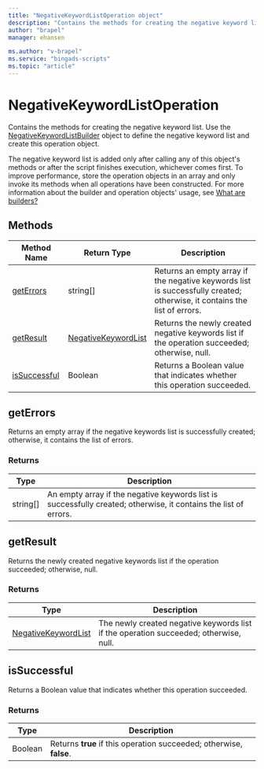 ```yaml
---
title: "NegativeKeywordListOperation object"
description: "Contains the methods for creating the negative keyword list."
author: "brapel"
manager: ehansen

ms.author: "v-brapel"
ms.service: "bingads-scripts"
ms.topic: "article"
---
```


# NegativeKeywordListOperation

Contains the methods for creating the negative keyword list. Use the [NegativeKeywordListBuilder](./NegativeKeywordListBuilder.md) object to define the negative keyword list and create this operation object.

The negative keyword list is added only after calling any of this object's methods or after the script finishes execution, whichever comes first. To improve performance, store the operation objects in an array and only invoke its methods when all operations have been constructed. For more information about the builder and operation objects' usage, see [What are builders?](../concepts/builders.md)


## Methods
|Method Name|Return Type|Description|
|-|-|-
[getErrors](#geterrors)|string[]|Returns an empty array if the negative keywords list is successfully created; otherwise, it contains the list of errors.
[getResult](#getresult)|[NegativeKeywordList](./NegativeKeywordList)|Returns the newly created negative keywords list if the operation succeeded; otherwise, null.
[isSuccessful](#issuccessful)|Boolean|Returns a Boolean value that indicates whether this operation succeeded.

## <a name="geterrors"></a>getErrors
Returns an empty array if the negative keywords list is successfully created; otherwise, it contains the list of errors.

### Returns
|Type|Description|
|-|-
string[]|An empty array if the negative keywords list is successfully created; otherwise, it contains the list of errors.

## <a name="getresult"></a>getResult
Returns the newly created negative keywords list if the operation succeeded; otherwise, null.

### Returns
|Type|Description|
|-|-
[NegativeKeywordList](./NegativeKeywordList.md)|The newly created negative keywords list if the operation succeeded; otherwise, null.

## <a name="issuccessful"></a>isSuccessful
Returns a Boolean value that indicates whether this operation succeeded.

### Returns
|Type|Description|
|-|-
Boolean|Returns **true** if this operation succeeded; otherwise, **false**.

